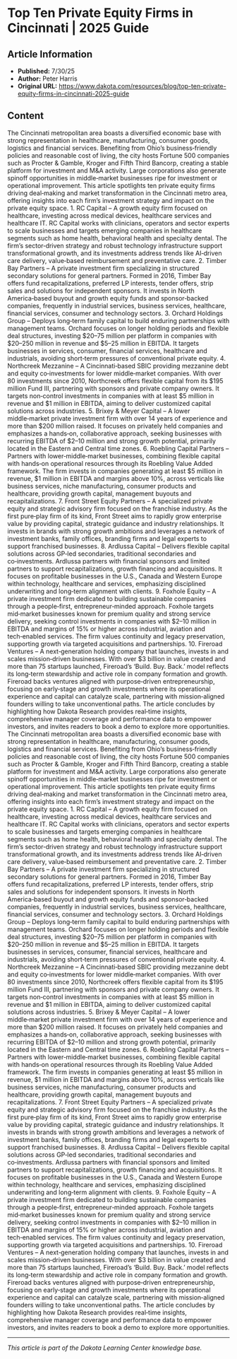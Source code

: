# Top Ten Private Equity Firms in Cincinnati | 2025 Guide

## Article Information
- **Published:** 7/30/25
- **Author:** Peter Harris
- **Original URL:** https://www.dakota.com/resources/blog/top-ten-private-equity-firms-in-cincinnati-2025-guide

## Content

The Cincinnati metropolitan area boasts a diversified economic base with strong representation in healthcare, manufacturing, consumer goods, logistics and financial services. Benefiting from Ohio’s business‑friendly policies and reasonable cost of living, the city hosts Fortune 500 companies such as Procter & Gamble, Kroger and Fifth Third Bancorp, creating a stable platform for investment and M&A activity. Large corporations also generate spinoff opportunities in middle‑market businesses ripe for investment or operational improvement. This article spotlights ten private equity firms driving deal‑making and market transformation in the Cincinnati metro area, offering insights into each firm’s investment strategy and impact on the private equity space. 1. RC Capital – A growth equity firm focused on healthcare, investing across medical devices, healthcare services and healthcare IT. RC Capital works with clinicians, operators and sector experts to scale businesses and targets emerging companies in healthcare segments such as home health, behavioral health and specialty dental. The firm’s sector‑driven strategy and robust technology infrastructure support transformational growth, and its investments address trends like AI‑driven care delivery, value‑based reimbursement and preventative care. 2. Timber Bay Partners – A private investment firm specializing in structured secondary solutions for general partners. Formed in 2016, Timber Bay offers fund recapitalizations, preferred LP interests, tender offers, strip sales and solutions for independent sponsors. It invests in North America‑based buyout and growth equity funds and sponsor‑backed companies, frequently in industrial services, business services, healthcare, financial services, consumer and technology sectors. 3. Orchard Holdings Group – Deploys long‑term family capital to build enduring partnerships with management teams. Orchard focuses on longer holding periods and flexible deal structures, investing $20–75 million per platform in companies with $20–250 million in revenue and $5–25 million in EBITDA. It targets businesses in services, consumer, financial services, healthcare and industrials, avoiding short‑term pressures of conventional private equity. 4. Northcreek Mezzanine – A Cincinnati‑based SBIC providing mezzanine debt and equity co‑investments for lower middle‑market companies. With over 80 investments since 2010, Northcreek offers flexible capital from its $195 million Fund III, partnering with sponsors and private company owners. It targets non‑control investments in companies with at least $5 million in revenue and $1 million in EBITDA, aiming to deliver customized capital solutions across industries. 5. Brixey & Meyer Capital – A lower middle‑market private investment firm with over 14 years of experience and more than $200 million raised. It focuses on privately held companies and emphasizes a hands‑on, collaborative approach, seeking businesses with recurring EBITDA of $2–10 million and strong growth potential, primarily located in the Eastern and Central time zones. 6. Roebling Capital Partners – Partners with lower‑middle‑market businesses, combining flexible capital with hands‑on operational resources through its Roebling Value Added framework. The firm invests in companies generating at least $5 million in revenue, $1 million in EBITDA and margins above 10%, across verticals like business services, niche manufacturing, consumer products and healthcare, providing growth capital, management buyouts and recapitalizations. 7. Front Street Equity Partners – A specialized private equity and strategic advisory firm focused on the franchise industry. As the first pure‑play firm of its kind, Front Street aims to rapidly grow enterprise value by providing capital, strategic guidance and industry relationships. It invests in brands with strong growth ambitions and leverages a network of investment banks, family offices, branding firms and legal experts to support franchised businesses. 8. Ardlussa Capital – Delivers flexible capital solutions across GP‑led secondaries, traditional secondaries and co‑investments. Ardlussa partners with financial sponsors and limited partners to support recapitalizations, growth financing and acquisitions. It focuses on profitable businesses in the U.S., Canada and Western Europe within technology, healthcare and services, emphasizing disciplined underwriting and long‑term alignment with clients. 9. Foxhole Equity – A private investment firm dedicated to building sustainable companies through a people‑first, entrepreneur‑minded approach. Foxhole targets mid‑market businesses known for premium quality and strong service delivery, seeking control investments in companies with $2–10 million in EBITDA and margins of 15% or higher across industrial, aviation and tech‑enabled services. The firm values continuity and legacy preservation, supporting growth via targeted acquisitions and partnerships. 10. Fireroad Ventures – A next‑generation holding company that launches, invests in and scales mission‑driven businesses. With over $3 billion in value created and more than 75 startups launched, Fireroad’s ‘Build. Buy. Back.’ model reflects its long‑term stewardship and active role in company formation and growth. Fireroad backs ventures aligned with purpose‑driven entrepreneurship, focusing on early‑stage and growth investments where its operational experience and capital can catalyze scale, partnering with mission‑aligned founders willing to take unconventional paths. The article concludes by highlighting how Dakota Research provides real‑time insights, comprehensive manager coverage and performance data to empower investors, and invites readers to book a demo to explore more opportunities. The Cincinnati metropolitan area boasts a diversified economic base with strong representation in healthcare, manufacturing, consumer goods, logistics and financial services. Benefiting from Ohio’s business‑friendly policies and reasonable cost of living, the city hosts Fortune 500 companies such as Procter & Gamble, Kroger and Fifth Third Bancorp, creating a stable platform for investment and M&A activity. Large corporations also generate spinoff opportunities in middle‑market businesses ripe for investment or operational improvement. This article spotlights ten private equity firms driving deal‑making and market transformation in the Cincinnati metro area, offering insights into each firm’s investment strategy and impact on the private equity space. 1. RC Capital – A growth equity firm focused on healthcare, investing across medical devices, healthcare services and healthcare IT. RC Capital works with clinicians, operators and sector experts to scale businesses and targets emerging companies in healthcare segments such as home health, behavioral health and specialty dental. The firm’s sector‑driven strategy and robust technology infrastructure support transformational growth, and its investments address trends like AI‑driven care delivery, value‑based reimbursement and preventative care. 2. Timber Bay Partners – A private investment firm specializing in structured secondary solutions for general partners. Formed in 2016, Timber Bay offers fund recapitalizations, preferred LP interests, tender offers, strip sales and solutions for independent sponsors. It invests in North America‑based buyout and growth equity funds and sponsor‑backed companies, frequently in industrial services, business services, healthcare, financial services, consumer and technology sectors. 3. Orchard Holdings Group – Deploys long‑term family capital to build enduring partnerships with management teams. Orchard focuses on longer holding periods and flexible deal structures, investing $20–75 million per platform in companies with $20–250 million in revenue and $5–25 million in EBITDA. It targets businesses in services, consumer, financial services, healthcare and industrials, avoiding short‑term pressures of conventional private equity. 4. Northcreek Mezzanine – A Cincinnati‑based SBIC providing mezzanine debt and equity co‑investments for lower middle‑market companies. With over 80 investments since 2010, Northcreek offers flexible capital from its $195 million Fund III, partnering with sponsors and private company owners. It targets non‑control investments in companies with at least $5 million in revenue and $1 million in EBITDA, aiming to deliver customized capital solutions across industries. 5. Brixey & Meyer Capital – A lower middle‑market private investment firm with over 14 years of experience and more than $200 million raised. It focuses on privately held companies and emphasizes a hands‑on, collaborative approach, seeking businesses with recurring EBITDA of $2–10 million and strong growth potential, primarily located in the Eastern and Central time zones. 6. Roebling Capital Partners – Partners with lower‑middle‑market businesses, combining flexible capital with hands‑on operational resources through its Roebling Value Added framework. The firm invests in companies generating at least $5 million in revenue, $1 million in EBITDA and margins above 10%, across verticals like business services, niche manufacturing, consumer products and healthcare, providing growth capital, management buyouts and recapitalizations. 7. Front Street Equity Partners – A specialized private equity and strategic advisory firm focused on the franchise industry. As the first pure‑play firm of its kind, Front Street aims to rapidly grow enterprise value by providing capital, strategic guidance and industry relationships. It invests in brands with strong growth ambitions and leverages a network of investment banks, family offices, branding firms and legal experts to support franchised businesses. 8. Ardlussa Capital – Delivers flexible capital solutions across GP‑led secondaries, traditional secondaries and co‑investments. Ardlussa partners with financial sponsors and limited partners to support recapitalizations, growth financing and acquisitions. It focuses on profitable businesses in the U.S., Canada and Western Europe within technology, healthcare and services, emphasizing disciplined underwriting and long‑term alignment with clients. 9. Foxhole Equity – A private investment firm dedicated to building sustainable companies through a people‑first, entrepreneur‑minded approach. Foxhole targets mid‑market businesses known for premium quality and strong service delivery, seeking control investments in companies with $2–10 million in EBITDA and margins of 15% or higher across industrial, aviation and tech‑enabled services. The firm values continuity and legacy preservation, supporting growth via targeted acquisitions and partnerships. 10. Fireroad Ventures – A next‑generation holding company that launches, invests in and scales mission‑driven businesses. With over $3 billion in value created and more than 75 startups launched, Fireroad’s ‘Build. Buy. Back.’ model reflects its long‑term stewardship and active role in company formation and growth. Fireroad backs ventures aligned with purpose‑driven entrepreneurship, focusing on early‑stage and growth investments where its operational experience and capital can catalyze scale, partnering with mission‑aligned founders willing to take unconventional paths. The article concludes by highlighting how Dakota Research provides real‑time insights, comprehensive manager coverage and performance data to empower investors, and invites readers to book a demo to explore more opportunities.

---

*This article is part of the Dakota Learning Center knowledge base.*